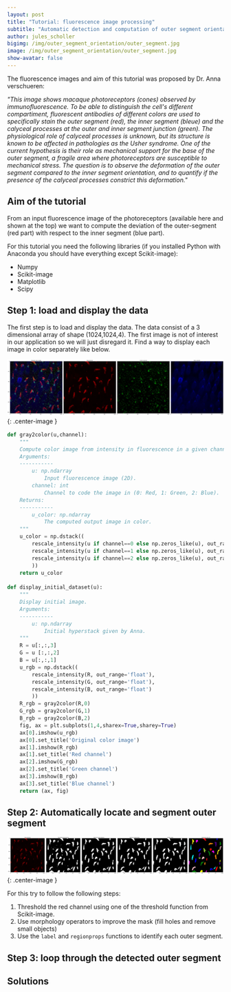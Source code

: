 ```yaml
---
layout: post
title: "Tutorial: fluorescence image processing"
subtitle: "Automatic detection and computation of outer segment orientation"
author: jules_scholler
bigimg: /img/outer_segment_orientation/outer_segment.jpg
image: /img/outer_segment_orientation/outer_segment.jpg
show-avatar: false
---
```


The fluorescence images and aim of this tutorial was proposed by Dr. Anna verschueren:

*"This image shows macaque photoreceptors (cones) observed by immunofluorescence. To be able to distinguish the cell's different compartiment, fluorescent antibodies of different colors are used to specifically stain the outer segment (red), the inner segment (bleue) and the calyceal processes at the outer and inner segment junction (green). The physiological role of calyceal processes is unknown, but its structure is known to be affected in pathologies as the Usher syndrome. One of the current hypothesis is their role as mechanical support for the base of the outer segment, a fragile area where photoreceptors are susceptible to mechanical stress. The question is to observe the deformation of the outer segment compared to the inner segment orientation, and to quantify if the presence of the calyceal processes constrict this deformation."*

## Aim of the tutorial

From an input fluorescence image of the photoreceptors (available here and shown at the top) we want to compute the deviation of the outer-segment (red part) with respect to the inner segment (blue part).

For this tutorial you need the following libraries (if you installed Python with Anaconda you should have everything except Scikit-image):

- Numpy
- Scikit-image
- Matplotlib
- Scipy


## Step 1: load and display the data

The first step is to load and display the data. The data consist of a 3 dimensional array of shape (1024,1024,4). The first image is not of interest in our application so we will just disregard it. Find a way to display each image in color separately like below.

![Outer segment](../img/outer_segment_orientation/outer_segment_separate.jpg){: .center-image }

```python
def gray2color(u,channel):
    """
    Compute color image from intensity in fluorescence in a given channel.
    Arguments:
    -----------
        u: np.ndarray
            Input fluorescence image (2D).
        channel: int
            Channel to code the image in (0: Red, 1: Green, 2: Blue).
    Returns:
    -----------
        u_color: np.ndarray
            The computed output image in color.
    """
    u_color = np.dstack((
        rescale_intensity(u if channel==0 else np.zeros_like(u), out_range='float'),
        rescale_intensity(u if channel==1 else np.zeros_like(u), out_range='float'),
        rescale_intensity(u if channel==2 else np.zeros_like(u), out_range='float'),
        ))
    return u_color
    
def display_initial_dataset(u):
    """
    Display initial image.
    Arguments:
    -----------
        u: np.ndarray
            Initial hyperstack given by Anna.
    """
    R = u[:,:,3]
    G = u [:,:,2]
    B = u[:,:,1]
    u_rgb = np.dstack((
        rescale_intensity(R, out_range='float'),
        rescale_intensity(G, out_range='float'),
        rescale_intensity(B, out_range='float')
        ))
    R_rgb = gray2color(R,0)
    G_rgb = gray2color(G,1)
    B_rgb = gray2color(B,2)
    fig, ax = plt.subplots(1,4,sharex=True,sharey=True)
    ax[0].imshow(u_rgb)
    ax[0].set_title('Original color image')
    ax[1].imshow(R_rgb)
    ax[1].set_title('Red channel')
    ax[2].imshow(G_rgb)
    ax[2].set_title('Green channel')
    ax[3].imshow(B_rgb)
    ax[3].set_title('Blue channel')
    return (ax, fig)
``` 

## Step 2: Automatically locate and segment outer segment

![Outer segment](../img/outer_segment_orientation/segmentation_results.JPG){: .center-image }

For this try to follow the following steps:
1) Threshold the red channel using one of the threshold function from Scikit-image.
2) Use morphology operators to improve the mask (fill holes and remove small objects)
3) Use the ``label`` and ``regionprops`` functions to identify each outer segment.


## Step 3: loop through the detected outer segment


## Solutions
